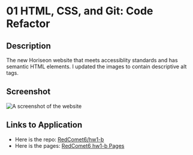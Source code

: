 # 01 HTML, CSS, and Git: Code Refactor

## Description

The new Horiseon website that meets accessiblity standards and has semantic HTML elements. I updated the images to contain descriptive alt tags.

## Screenshot

![A screenshot of the website](./assets/01-html-css-git-homework-demo.png)

## Links to Application

- Here is the repo: [RedComet6/hw1-b](https://github.com/RedComet6/hw1-b)
- Here is the pages: [RedComet6 hw1-b Pages](https://redcomet6.github.io/hw1-b/)
